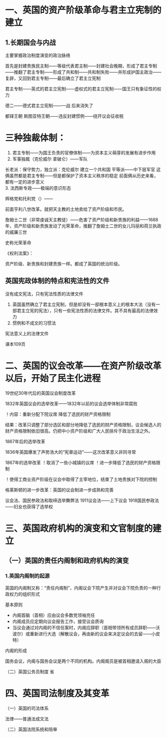 # 一、英国的资产阶级革命与君主立宪制的建立
## 1.长期国会与内战

主要掌握政治制度演变的政治脉络


首先是封建贵族民主制——等级代表君主制——封建社会晚期，形成了君主专制——推翻了君主专制——形成了共和制——共和制失败——并形成护国主政治——复辟，又回到君主专制——最后确立了君主立宪制

君主专制——英式的君主立宪制——虚权式的君主立宪制——国王只有象征性的权力

德二——德式君主立宪制——一战 后来消失了

都铎王朝
斯图亚特王朝——违反封建惯例——绕开议会征收税


# 三种独裁体制：
1. 君主专制——为国王负责的官僚体制——为资本主义萌芽的发展有进步作用
2. 军事独裁（克伦威尔 拿破仑）——军队     


长老派：保守势力，独立派：克伦威尔  建立一个共和国     平等派——中下层军官
这俩虽然都是君主专制——但是都保护了资本主义秩序的稳定
前面俩从历史来看，都有一定的进步意义  
3. 法西斯专政——极端的意识形态

辉格党和托利党（）——

前面亨利八世改革。就把天主教的土地卖给了资产阶级和市民。

詹姆士二世（非常虔诚天主教徒）——危害了资产阶级和新贵族的利益——1688年，资产阶级和新贵族发动了光荣革命，推翻了詹姆士二世的女儿玛丽和荷兰执政的威廉三世

史称光荣革命

《权利法案》：

资产阶级、新贵族和封建贵族一样。都成了英国的统治阶级。


## 英国宪政体制的特点和宪法性的文件

没有成文宪法，只有宪法性质的法律文件

1. 英国虽然确立了君主立宪制，但是却没有一部根本意义上的根本大法（没有一部君主立宪的宪法），只有一些宪法性质的法律文件。其不具有最高的法律效力
2. 惯例和不成文的习惯法

宪法意义上的法律文件

课本109页

# 二、英国的议会改革——在资产阶级改革以后，开始了民主化进程

19世纪30年代后的英国议会制度改革

1832年英国议会的选举改革——1832年以前的议会选举体制非常腐败

！内容：重新分配下院议席
降低了选民的财产资格限制

结果：改革只调整了部分选区和部分地降低了选民的财产资格限制，议会候选人的财产资格限制依旧很高。仍把中小资产阶级和广大人民排斥于政治生活之外。

1867年后的选举改革

1836年英国爆发了声势浩大的“宪章运动”——这次改革意义非同寻常

1867年的选举改革
！取消了一些小城镇的议席
！进一步降低了选民的财产资格限制

！使得工商业资产阶级在议会中取得了主宰地位，结束了土地贵族对下院的控制

格莱斯顿的进一步改革：英国的议会制进一步成熟和完善

议会法、国民参政法和取缔选举舞弊法
1911议会法——上下议会
1918国民参政法——妇女也获得了选举权

# 三、英国政府机构的演变和文官制度的建立
## （一）英国的责任内阁制和政府机构的演变
### 1.英国内阁制的起源

英国的内阁制又称：“责任内阁制”，内阁议会下院产生并对议会下院负责的一种行政权力的组织形式

基本原则
+ 内阁首脑（首相）应由议会多数党领袖充任
+ 内阁成员应定期向议会报告工作，接受议会质询
+ 当议会通过对内阁的不信任案时，内阁应辞职（首相带领所有成员辞职——沃波尔）或重新进行大选（解散议会，再由新的议会来决定议会的去留——小皮特）

内阁的形成

国务会议，内阁与国务会议是两个不同的机构。内阁阁员是被首相邀请入阁的大臣


（二）英国公务员制度 
省

# 四、英国司法制度及其变革

（一）英国的司法体系

法律——普通法成文法

（二）英国法院系统和陪审


